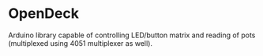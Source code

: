 OpenDeck
========

Arduino library capable of controlling LED/button matrix and reading of pots (multiplexed using 4051 multiplexer as well).
